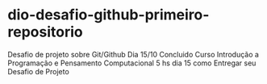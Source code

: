# dio-desafio-github-primeiro-repositorio
Desafio de projeto sobre Git/Github
Dia 15/10 Concluido Curso Introdução a Programação e Pensamento Computacional 5 hs
dia 15 como Entregar seu Desafio de Projeto

